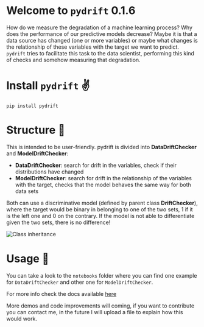 # Welcome to `pydrift` 0.1.6

How do we measure the degradation of a machine learning process? Why does the performance of our predictive models decrease? Maybe it is that a data source has changed (one or more variables) or maybe what changes is the relationship of these variables with the target we want to predict. `pydrift` tries to facilitate this task to the data scientist, performing this kind of checks and somehow measuring that degradation.

# Install `pydrift` :v:

`pip install pydrift`

# Structure :triangular_ruler:

This is intended to be user-friendly. pydrift is divided into **DataDriftChecker** and **ModelDriftChecker**:

- **DataDriftChecker**: search for drift in the variables, check if their distributions have changed
- **ModelDriftChecker**: search for drift in the relationship of the variables with the target, checks that the model behaves the same way for both data sets

Both can use a discriminative model (defined by parent class **DriftChecker**), where the target would be binary in belonging to one of the two sets, 1 if it is the left one and 0 on the contrary. If the model is not able to differentiate given the two sets, there is no difference!

![Class inheritance](/images/class_inheritance.png)

# Usage :book:

You can take a look to the `notebooks` folder where you can find one example for `DataDriftChecker` and other one for `ModelDriftChecker`. 

For more info check the docs available [here](https://sergiocalde94.github.io/Data-And-Model-Drift-Checker/)

More demos and code improvements will coming, if you want to contribute you can contact me, in the future I will upload a file to explain how this would work.

